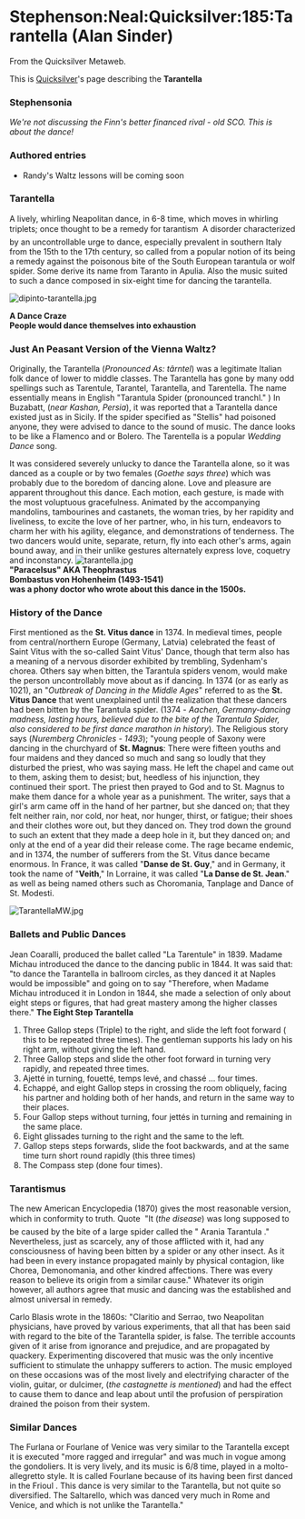 
# Stephenson:Neal:Quicksilver:185:Tarantella (Alan Sinder)

From the Quicksilver Metaweb.

This is [Quicksilver](/quicksilver)'s page describing the **Tarantella**
### Stephensonia


*We're not discussing the Finn's better financed rival - old SCO. This is about the dance!*

### Authored entries


* Randy's Waltz lessons will be coming soon


### Tarantella


A lively, whirling Neapolitan dance, in 6-8 time, which moves in whirling triplets; once thought to be a remedy for tarantism  A disorder characterized by an uncontrollable urge to dance, especially prevalent in southern Italy from the 15th to the 17th century, so called from a popular notion of its being a remedy against the poisonous bite of the South European tarantula or wolf spider. Some derive its name from Taranto in Apulia. Also the music suited to such a dance composed in six-eight time for dancing the tarantella.

![dipinto-tarantella.jpg](/https://web.archive.org/web/20060725170357im_/http://fc.retecivica.milano.it/rcmweb/rssweb/forum6/dipinto-tarantella.jpg)  

**A Dance Craze  
People would dance themselves into exhaustion**  


### Just An Peasant Version of the Vienna Waltz?


Originally, the Tarantella (*Pronounced As: târntel*) was a legitimate Italian folk dance of lower to middle classes. The Tarantella has gone by many odd spellings such as Tarentule, Tarantel, Tarantella, and Tarentella. The name essentially means in English "Tarantula Spider (pronounced tranchl." ) In Buzabatt, (*near Kashan, Persia*), it was reported that a Tarantella dance existed just as in Sicily. If the spider specified as "Stellis" had poisoned anyone, they were advised to dance to the sound of music. The dance looks to be like a Flamenco and or Bolero. The Tarentella is a popular *Wedding Dance* song. 

It was considered severely unlucky to dance the Tarantella alone, so it was danced as a couple or by two females (*Goethe says three*) which was probably due to the boredom of dancing alone. Love and pleasure are apparent throughout this dance. Each motion, each gesture, is made with the most voluptuous gracefulness. Animated by the accompanying mandolins, tambourines and castanets, the woman tries, by her rapidity and liveliness, to excite the love of her partner, who, in his turn, endeavors to charm her with his agility, elegance, and demonstrations of tenderness. The two dancers would unite, separate, return, fly into each other's arms, again bound away, and in their unlike gestures alternately express love, coquetry and inconstancy.
![tarantella.jpg](/https://web.archive.org/web/20060725170357im_/http://www.buikdans.be/fotos/tarantella.jpg)  
**"Paracelsus" AKA Theophrastus  
Bombastus von Hohenheim (1493-1541)  
was a phony doctor who wrote about this dance in the 1500s.**

### History of the Dance


First mentioned as the **St. Vitus dance** in 1374. In medieval times, people from central/northern Europe (Germany, Latvia) celebrated the feast of Saint Vitus with the so-called Saint Vitus' Dance, though that term also has a meaning of a nervous disorder exhibited by trembling, Sydenham's chorea. Others say when bitten, the Tarantula spiders venom, would make the person uncontrollably move about as if dancing. In 1374 (or as early as 1021), an "*Outbreak of Dancing in the Middle Ages*" referred to as the **St. Vitus Dance** that went unexplained until the realization that these dancers had been bitten by the Tarantula spider. (1374 - *Aachen, Germany-dancing madness, lasting hours, believed due to the bite of the Tarantula Spider, also considered to be first dance marathon in history*).
The Religious story says (*Nuremberg Chronicles - 1493*); "young people of Saxony were dancing in the churchyard of **St. Magnus**: There were fifteen youths and four maidens and they danced so much and sang so loudly that they disturbed the priest, who was saying mass. He left the chapel and came out to them, asking them to desist; but, heedless of his injunction, they continued their sport. The priest then prayed to God and to St. Magnus to make them dance for a whole year as a punishment. The writer, says that a girl's arm came off in the hand of her partner, but she danced on; that they felt neither rain, nor cold, nor heat, nor hunger, thirst, or fatigue; their shoes and their clothes wore out, but they danced on. They trod down the ground to such an extent that they made a deep hole in it, but they danced on; and only at the end of a year did their release come. 
The rage became endemic, and in 1374, the number of sufferers from the St. Vitus dance became enormous. In France, it was called "**Danse de St. Guy**," and in Germany, it took the name of "**Veith**," In Lorraine, it was called "**La Danse de St. Jean**." as well as being named others such as Choromania, Tanplage and Dance of St. Modesti. 

![TarantellaMW.jpg](/https://web.archive.org/web/20060725170357im_/http://www.metaweb.com/wiki/upload/5/5b/TarantellaMW.jpg)

### Ballets and Public Dances


Jean Coaralli, produced the ballet called "La Tarentule" in 1839. Madame Michau introduced the dance to the dancing public in 1844. It was said that: "to dance the Tarantella in ballroom circles, as they danced it at Naples would be impossible" and going on to say "Therefore, when Madame Michau introduced it in London in 1844, she made a selection of only about eight steps or figures, that had great mastery among the higher classes there."
**The Eight Step Tarantella**
1. Three Gallop steps (Triple) to the right, and slide the left foot forward ( this to be repeated three times). The gentleman supports his lady on his right arm, without giving the left hand.
2. Three Gallop steps and slide the other foot forward in turning very rapidly, and repeated three times.
3. Ajetté in turning, fouetté, temps levé, and chassé ... four times.
4. Echappé, and eight Gallop steps in crossing the room obliquely, facing his partner and holding both of her hands, and return in the same way to their places.
5. Four Gallop steps without turning, four jettés in turning and remaining in the same place.
6. Eight glissades turning to the right and the same to the left.
7. Gallop steps steps forwards, slide the foot backwards, and at the same time turn short round rapidly (this three times)
8. The Compass step (done four times).


### Tarantismus


The new American Encyclopedia (1870) gives the most reasonable version, which in conformity to truth. Quote  "It (*the disease*) was long supposed to be caused by the bite of a large spider called the " Arania Tarantula ." Nevertheless, just as scarcely, any of those afflicted with it, had any consciousness of having been bitten by a spider or any other insect. As it had been in every instance propagated mainly by physical contagion, like Chorea, Demonomania, and other kindred affections. There was every reason to believe its origin from a similar cause." Whatever its origin however, all authors agree that music and dancing was the established and almost universal in remedy. 

Carlo Blasis wrote in the 1860s: "Claritio and Serrao, two Neapolitan physicians, have proved by various experiments, that all that has been said with regard to the bite of the Tarantella spider, is false. The terrible accounts given of it arise from ignorance and prejudice, and are propagated by quackery. Experimenting discovered that music was the only incentive sufficient to stimulate the unhappy sufferers to action. The music employed on these occasions was of the most lively and electrifying character of the violin, guitar, or dulcimer, (*the castagnette is mentioned*) and had the effect to cause them to dance and leap about until the profusion of perspiration drained the poison from their system. 

### Similar Dances


The Furlana or Fourlane of Venice was very similar to the Tarantella except it is executed "more ragged and irregular" and was much in vogue among the gondoliers. It is very lively, and its music is 6/8 time, played in a molto-allegretto style. It is called Fourlane because of its having been first danced in the Frioul . This dance is very similar to the Tarantella, but not quite so diversified. The Saltarello, which was danced very much in Rome and Venice, and which is not unlike the Tarantella."
